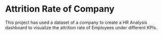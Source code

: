 
# Attrition Rate of Company
This project has used a dataset of a company to create a HR Analysis dashboard to visualize the attrition rate of Employees under different KPIs.
